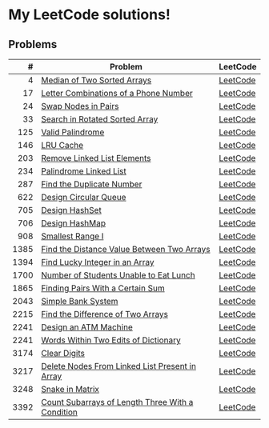 # My LeetCode solutions!

## Problems

| #    | Problem                                                                        | LeetCode                                                                                   |
|-----:|--------------------------------------------------------------------------------|--------------------------------------------------------------------------------------------|
|    4 | [Median of Two Sorted Arrays](solutions/l0004/src/lib.rs)                      | [LeetCode](https://leetcode.com/problems/median-of-two-sorted-arrays)                      |
|   17 | [Letter Combinations of a Phone Number](solutions/l0017/src/lib.rs)            | [LeetCode](https://leetcode.com/problems/letter-combinations-of-a-phone-number)            |
|   24 | [Swap Nodes in Pairs](solutions/l0024/src/lib.rs)                              | [LeetCode](https://leetcode.com/problems/swap-nodes-in-pairs)                              |
|   33 | [Search in Rotated Sorted Array](solutions/l0033/src/lib.rs)                   | [LeetCode](https://leetcode.com/problems/search-in-rotated-sorted-array)                   |
|  125 | [Valid Palindrome](solutions/l0125/src/lib.rs)                                 | [LeetCode](https://leetcode.com/problems/valid-palindrome/)                                |
|  146 | [LRU Cache](solutions/l0146/src/lib.rs)                                        | [LeetCode](https://leetcode.com/problems/lru-cache)                                        |
|  203 | [Remove Linked List Elements](solutions/l0203/src/lib.rs)                      | [LeetCode](https://leetcode.com/problems/remove-linked-list-elements)                      |
|  234 | [Palindrome Linked List](solutions/l0234/src/lib.rs)                           | [LeetCode](https://leetcode.com/problems/palindrome-linked-list)                           |
|  287 | [Find the Duplicate Number](solutions/l0287/src/lib.rs)                        | [LeetCode](https://leetcode.com/problems/find-the-duplicate-number/description/)           |
|  622 | [Design Circular Queue](solutions/l0622/src/lib.rs)                            | [LeetCode](https://leetcode.com/problems/design-circular-queue)                            |
|  705 | [Design HashSet](solutions/l0705/src/lib.rs)                                   | [LeetCode](https://leetcode.com/problems/design-hashset)                                   |
|  706 | [Design HashMap](solutions/l0706/src/lib.rs)                                   | [LeetCode](https://leetcode.com/problems/design-hashmap)                                   |
|  908 | [Smallest Range I](solutions/l0908/src/lib.rs)                                 | [LeetCode](https://leetcode.com/problems/smallest-range-i)                                 |
| 1385 | [Find the Distance Value Between Two Arrays](solutions/l1385/src/lib.rs)       | [LeetCode](https://leetcode.com/problems/find-the-distance-value-between-two-arrays)       |
| 1394 | [Find Lucky Integer in an Array](solutions/l1394/src/lib.rs)                   | [LeetCode](https://leetcode.com/problems/find-lucky-integer-in-an-array)                   |
| 1700 | [Number of Students Unable to Eat Lunch](solutions/l1700/src/lib.rs)           | [LeetCode](https://leetcode.com/problems/number-of-students-unable-to-eat-lunch)           |
| 1865 | [Finding Pairs With a Certain Sum](solutions/l1865/src/lib.rs)                 | [LeetCode](https://leetcode.com/problems/finding-pairs-with-a-certain-sum)                 |
| 2043 | [Simple Bank System](solutions/l2043/src/lib.rs)                               | [LeetCode](https://leetcode.com/problems/simple-bank-system)                               |
| 2215 | [Find the Difference of Two Arrays](solutions/l2215/src/lib.rs)                | [LeetCode](https://leetcode.com/problems/find-the-difference-of-two-arrays)                |
| 2241 | [Design an ATM Machine](solutions/l2241/src/lib.rs)                            | [LeetCode](https://leetcode.com/problems/design-an-atm-machine)                            |
| 2241 | [Words Within Two Edits of Dictionary](solutions/l2452//src/lib.rs)            | [LeetCode](https://leetcode.com/problems/words-within-two-edits-of-dictionary)                            |
| 3174 | [Clear Digits](solutions/l3174/src/lib.rs)                                     | [LeetCode](https://leetcode.com/problems/clear-digits)                                     |
| 3217 | [Delete Nodes From Linked List Present in Array](solutions/l3217/src/lib.rs)   | [LeetCode](https://leetcode.com/problems/delete-nodes-from-linked-list-present-in-array)   |
| 3248 | [Snake in Matrix](solutions/l3248/src/lib.rs)                                  | [LeetCode](https://leetcode.com/problems/snake-in-matrix)                                  |
| 3392 | [Count Subarrays of Length Three With a Condition](solutions/l3392/src/lib.rs) | [LeetCode](https://leetcode.com/problems/count-subarrays-of-length-three-with-a-condition) |
